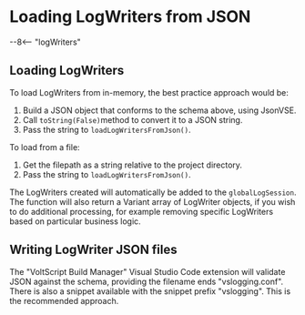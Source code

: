 # Loading LogWriters from JSON

--8<-- "logWriters"

## Loading LogWriters

To load LogWriters from in-memory, the best practice approach would be:

1. Build a JSON object that conforms to the schema above, using JsonVSE.
1. Call `toString(False)`method to convert it to a JSON string.
1. Pass the string to `loadLogWritersFromJson()`.

To load from a file:

1. Get the filepath as a string relative to the project directory.
1. Pass the string to `loadLogWritersFromJson()`.

The LogWriters created will automatically be added to the `globalLogSession`. The function will also return a Variant array of LogWriter objects, if you wish to do additional processing, for example removing specific LogWriters based on particular business logic.

## Writing LogWriter JSON files

The "VoltScript Build Manager" Visual Studio Code extension will validate JSON against the schema, providing the filename ends "vslogging.conf". There is also a snippet available with the snippet prefix "vslogging". This is the recommended approach.